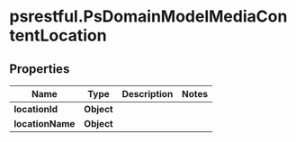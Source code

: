 # psrestful.PsDomainModelMediaContentLocation

## Properties
Name | Type | Description | Notes
------------ | ------------- | ------------- | -------------
**locationId** | **Object** |  | 
**locationName** | **Object** |  | 
